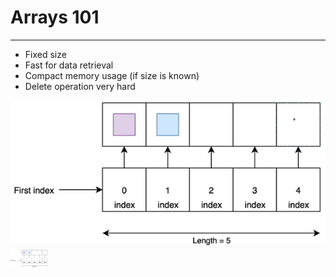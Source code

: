 # Arrays 101
------------

-  Fixed size
-  Fast for data retrieval
-  Compact memory usage (if size is known)
-  Delete operation very hard

![Array](screenshot.png)
<img src="screenshot.png" width="60">
